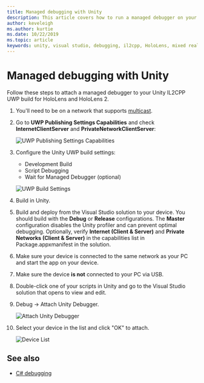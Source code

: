 ```yaml
---
title: Managed debugging with Unity
description: This article covers how to run a managed debugger on your Unity IL2CPP UWP project.
author: keveleigh
ms.author: kurtie
ms.date: 10/22/2019
ms.topic: article
keywords: unity, visual studio, debugging, il2cpp, HoloLens, mixed reality headset, windows mixed reality headset, virtual reality headset, UWP
---
```


# Managed debugging with Unity

Follow these steps to attach a managed debugger to your Unity IL2CPP UWP build for HoloLens and HoloLens 2.

1. You'll need to be on a network that supports [multicast](https://en.wikipedia.org/wiki/Multicast).
2. Go to **UWP Publishing Settings Capabilities** and check **InternetClientServer** and **PrivateNetworkClientServer**:

    ![UWP Publishing Settings Capabilities](images/il2cpp-debugging-capabilities.png)

3. Configure the Unity UWP build settings:
    - Development Build
    - Script Debugging
    - Wait for Managed Debugger (optional)

    ![UWP Build Settings](images/il2cpp-debugging-build.png)

4. Build in Unity.
5. Build and deploy from the Visual Studio solution to your device. You should build with the **Debug** or **Release** configurations. The **Master** configuration disables the Unity profiler and can prevent optimal debugging. Optionally, verify **Internet (Client & Server)** and **Private Networks (Client & Server)** in the capabilities list in Package.appxmanifest in the solution.
6. Make sure your device is connected to the same network as your PC and start the app on your device.
7. Make sure the device **is not** connected to your PC via USB.
8. Double-click one of your scripts in Unity and go to the Visual Studio solution that opens to view and edit.
9. Debug -> Attach Unity Debugger.

    ![Attach Unity Debugger](images/il2cpp-debugging-attach.png)

10. Select your device in the list and click "OK" to attach.

    ![Device List](images/il2cpp-debugging-machines.png)

## See also 

* [C# debugging](/visualstudio/get-started/csharp/tutorial-debugger)
